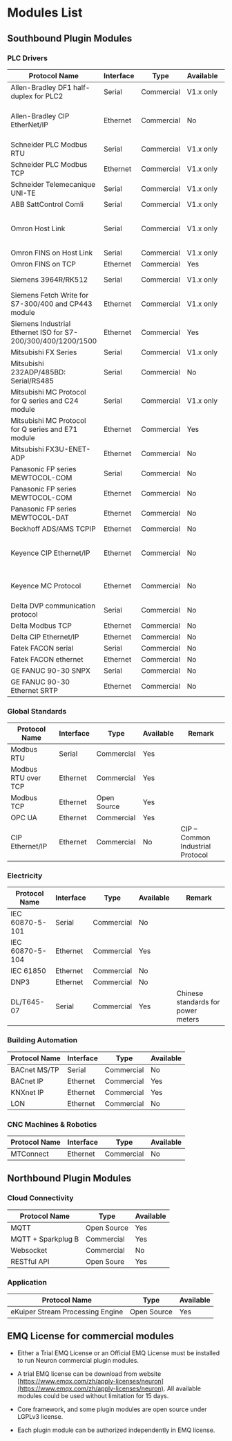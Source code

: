 # Modules List

## Southbound Plugin Modules

### PLC Drivers

| Protocol Name                                                | Interface | Type       | Available  | Remark                           |
| ------------------------------------------------------------ | --------- | ---------- | ---------- | -------------------------------- |
| Allen-Bradley DF1 half-duplex for PLC2                       | Serial    | Commercial | V1.x only  | For PLC2 and PLC5                |
| Allen-Bradley CIP EtherNet/IP                                | Ethernet  | Commercial | No         | CIP – Common Industrial Protocol |
| Schneider PLC Modbus RTU                                     | Serial    | Commercial | V1.x only  | |
| Schneider PLC Modbus TCP                                     | Ethernet  | Commercial | V1.x only  | |
| Schneider Telemecanique UNI-TE                               | Serial    | Commercial | V1.x only  | |
| ABB SattControl Comli                                        | Serial    | Commercial | V1.x only  | |
| Omron Host Link                                              | Serial    | Commercial | V1.x only  | For Single and Multiple connection |
| Omron FINS on Host Link                                      | Serial    | Commercial | V1.x only  | |
| Omron FINS on TCP                                            | Ethernet  | Commercial | Yes        | |
| Siemens 3964R/RK512                                          | Serial    | Commercial | V1.x only  | For S5 and S7 |
| Siemens Fetch Write for S7-300/400 and CP443 module          | Ethernet  | Commercial | V1.x only  | |
| Siemens Industrial Ethernet ISO for S7-200/300/400/1200/1500 | Ethernet  | Commercial | Yes        | |
| Mitsubishi FX Series                                         | Serial    | Commercial | V1.x only  | |
| Mitsubishi 232ADP/485BD: Serial/RS485                        | Serial    | Commercial | No         | |
| Mitsubishi MC Protocol for Q series and C24 module           | Serial    | Commercial | V1.x only  | |
| Mitsubishi MC Protocol for Q series and E71 module           | Ethernet  | Commercial | Yes        | |
| Mitsubishi FX3U-ENET-ADP                                     | Ethernet  | Commercial | No         | For FX only |
| Panasonic FP series MEWTOCOL-COM                             | Serial    | Commercial | No         | |
| Panasonic FP series MEWTOCOL-COM                             | Ethernet  | Commercial | No         | |
| Panasonic FP series MEWTOCOL-DAT                             | Ethernet  | Commercial | No         | |
| Beckhoff ADS/AMS TCPIP                                       | Ethernet  | Commercial | No         | |
| Keyence CIP Ethernet/IP                                      | Ethernet  | Commercial | No         | CIP – Common Industrial Protocol |
| Keyence MC Protocol                                          | Ethernet  | Commercial | No         | Mitsubishi MC Protocol |
| Delta DVP communication protocol                             | Serial    | Commercial | No         | |
| Delta Modbus TCP                                             | Ethernet  | Commercial | No         | |
| Delta CIP Ethernet/IP                                        | Ethernet  | Commercial | No         | |
| Fatek FACON serial                                           | Serial    | Commercial | No         | |
| Fatek FACON ethernet                                         | Ethernet  | Commercial | No         | |
| GE FANUC 90-30 SNPX                                          | Serial    | Commercial | No         | |
| GE FANUC 90-30 Ethernet SRTP                                 | Ethernet  | Commercial | No         | |

### Global Standards

| Protocol Name           | Interface  | Type        | Available | Remark |
| ----------------------- | ---------- | ----------- | --------- | -------------------------------- |
| Modbus RTU              | Serial     | Commercial  | Yes       |  |
| Modbus RTU over TCP     | Ethernet   | Commercial  | Yes       |  |
| Modbus TCP              | Ethernet   | Open Source | Yes       |  |
| OPC UA                  | Ethernet   | Commercial  | Yes       |  |
| CIP Ethernet/IP         | Ethernet   | Commercial  | No        | CIP – Common Industrial Protocol |

### Electricity

| Protocol Name       | Interface | Type       | Available | Remark     |
| ------------------- | --------- | ---------- | --------- | ---------- |
| IEC 60870-5-101     | Serial    | Commercial | No        | |
| IEC 60870-5-104     | Ethernet  | Commercial | Yes       | |
| IEC 61850           | Ethernet  | Commercial | No        | |
| DNP3                | Ethernet  | Commercial | No        | |
| DL/T645-07          | Serial    | Commercial | Yes       | Chinese standards for power meters |

### Building Automation

| Protocol Name  | Interface  | Type       | Available |
| -------------- | ---------- | ---------- | --------- |
| BACnet MS/TP   | Serial     | Commercial | No |
| BACnet IP      | Ethernet   | Commercial | Yes |
| KNXnet IP      | Ethernet   | Commercial | Yes |
| LON            | Ethernet   | Commercial | No |

### CNC Machines & Robotics

| Protocol Name | Interface   | Type         | Available |
| ------------- | ----------- | ------------ | --------- |
| MTConnect     | Ethernet    | Commercial   | No        |

## Northbound Plugin Modules

### Cloud Connectivity

| Protocol Name         | Type        | Available |
| --------------------- | ----------- | --------- |
| MQTT                  | Open Source | Yes       |
| MQTT + Sparkplug B    | Commercial  | Yes       |
| Websocket             | Commercial  | No        |
| RESTful API           | Open Soure  | Yes       |

### Application

| Protocol Name                     | Type        | Available |
| --------------------------------- | ----------- | --------- |
| eKuiper Stream Processing Engine  | Open Source | Yes       |

## EMQ License for commercial modules

* Either a Trial EMQ License or an Official EMQ License must be installed to run Neuron commercial plugin modules.

* A trial EMQ license can be download from website [https://www.emqx.com/zh/apply-licenses/neuron](https://www.emqx.com/zh/apply-licenses/neuron). All available modules could be used without limitation for 15 days.

* Core framework, and some plugin modules are open source under LGPLv3 license.

* Each plugin module can be authorized independently in EMQ license.
